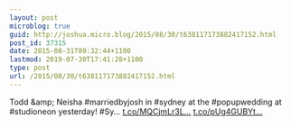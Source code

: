 ```yaml
---
layout: post
microblog: true
guid: http://joshua.micro.blog/2015/08/30/t638117173882417152.html
post_id: 37315
date: 2015-08-31T09:32:44+1100
lastmod: 2019-07-30T17:41:28+1100
type: post
url: /2015/08/30/t638117173882417152.html
---
```

Todd &amp;amp; Neisha #marriedbyjosh in #sydney at the #popupwedding at #studioneon yesterday! #Sy… [t.co/MQCjmLr3L...](http://t.co/MQCjmLr3Lq) [t.co/pUg4GUBYt...](http://t.co/pUg4GUBYtB)
